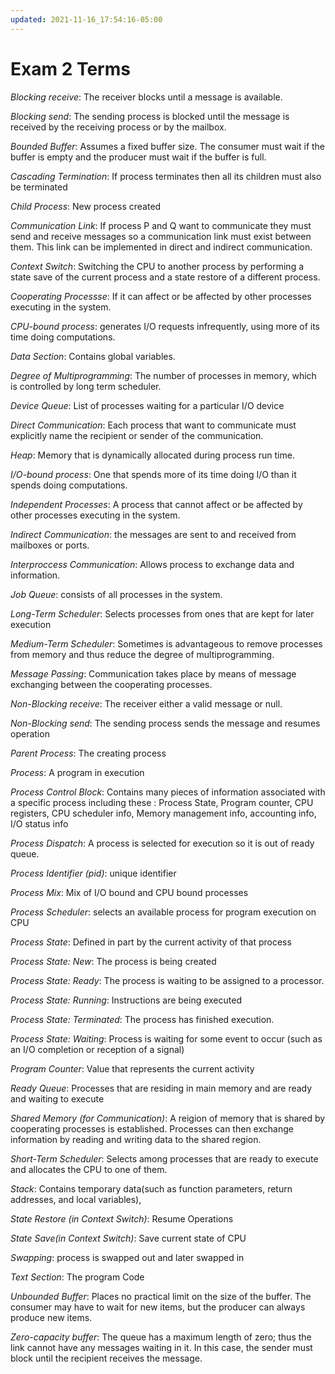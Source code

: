```yaml
---
updated: 2021-11-16_17:54:16-05:00
---
```

# Exam 2 Terms

*Blocking receive*: The receiver blocks until a message is available.

*Blocking send*: The sending process is blocked until the message is received by the receiving process or by the mailbox.

*Bounded Buffer*: Assumes a fixed buffer size. The consumer must wait if the buffer is empty and the producer must wait if the buffer is full.

*Cascading Termination*: If process terminates then all its children must also be terminated

*Child Process*: New process created

*Communication Link*: If process P and Q want to communicate they must send and receive messages so a communication link must exist between them. This link can be implemented in direct and indirect communication.

*Context Switch*: Switching the CPU to another process by performing a state save of the current process and a state restore of a different process.

*Cooperating Processse*: If it can affect or be affected by other processes executing in the system.

*CPU-bound process*: generates I/O requests infrequently, using more of its time doing computations.

*Data Section*: Contains global variables.

*Degree of Multiprogramming*: The number of processes in memory, which is controlled by long term scheduler.

*Device Queue*: List of processes waiting for a particular I/O device

*Direct Communication*: Each process that want to communicate must explicitly name the recipient or sender of the communication.

*Heap*: Memory that is dynamically allocated during process run time.

*I/O-bound process*: One that spends more of its time doing I/O than it spends doing computations.

*Independent Processes*: A process that cannot affect or be affected by other processes executing in the system.

*Indirect Communication*: the messages are sent to and received from mailboxes or ports.

*Interproccess Communication*: Allows process to exchange data and information.

*Job Queue*: consists of all processes in the system.

*Long-Term Scheduler*: Selects processes from ones that are kept for later execution

*Medium-Term Scheduler*: Sometimes is advantageous to remove processes from memory and thus reduce the degree of multiprogramming.

*Message Passing*: Communication takes place by means of message exchanging between the cooperating processes.

*Non-Blocking receive*: The receiver either a valid message or null.

*Non-Blocking send*: The sending process sends the message and resumes operation

*Parent Process*: The creating process

*Process*: A program in execution

*Process Control Block*: Contains many pieces of information associated with a specific process including these : Process State, Program counter, CPU registers, CPU scheduler info, Memory management info, accounting info, I/O status info

*Process Dispatch*: A process is selected for execution so it is out of ready queue.

*Process Identifier (pid)*: unique identifier

*Process Mix*: Mix of I/O bound and CPU bound processes

*Process Scheduler*: selects an available process for program execution on CPU

*Process State*: Defined in part by the current activity of that process

*Process State: New*: The process is being created

*Process State: Ready*: The process is waiting to be assigned to a processor.

*Process State: Running*: Instructions are being executed

*Process State: Terminated*: The process has finished execution.

*Process State: Waiting*: Process is waiting for some event to occur (such as an I/O completion or reception of a signal)

*Program Counter*: Value that represents the current activity

*Ready Queue*: Processes that are residing in main memory and are ready and waiting to execute

*Shared Memory (for Communication)*: A reigion of memory that is shared by cooperating processes is established. Processes can then exchange information by reading and writing data to the shared region.

*Short-Term Scheduler*: Selects among processes that are ready to execute and allocates the CPU to one of them.

*Stack*: Contains temporary data(such as function parameters, return addresses, and local variables),

*State Restore (in Context Switch)*: Resume Operations

*State Save(in Context Switch)*: Save current state of CPU

*Swapping*: process is swapped out and later swapped in

*Text Section*: The program Code

*Unbounded Buffer*: Places no practical limit on the size of the buffer. The consumer may have to wait for new items, but the producer can always produce new items.

*Zero-capacity buffer*: The queue has a maximum length of zero; thus the link cannot have any messages waiting in it. In this case, the sender must block until the recipient receives the message.